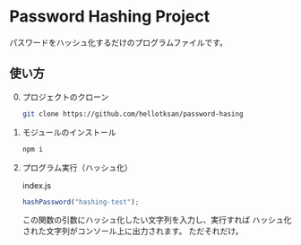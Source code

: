 # Password Hashing Project

パスワードをハッシュ化するだけのプログラムファイルです。

## 使い方

0. プロジェクトのクローン

   ```bash
   git clone https://github.com/hellotksan/password-hasing
   ```

1. モジュールのインストール

   ```bash
   npm i
   ```

2. プログラム実行（ハッシュ化）

   index.js

   ```javascript
   hashPassword("hashing-test");
   ```

   この関数の引数にハッシュ化したい文字列を入力し、実行すれば
   ハッシュ化された文字列がコンソール上に出力されます。
   ただそれだけ。

